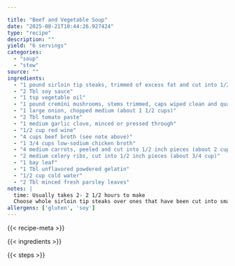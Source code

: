 ```yaml
---

title: "Beef and Vegetable Soup"
date: "2025-08-21T10:44:26.927424"
type: "recipe"
description: ""
yield: "6 servings"
categories:
  - "soup"
  - "stew"
source: ""
ingredients:
  - "1 pound sirloin tip steaks, trimmed of excess fat and cut into 1/2 inch pieces (see note above)"
  - "2 Tbl soy sauce"
  - "1 tsp vegetable oil"
  - "1 pound cremini mushrooms, stems trimmed, caps wiped clean and quartered"
  - "1 large onion, chopped medium (about 1 1/2 cups)"
  - "2 Tbl tomato paste"
  - "1 medium garlic clove, minced or pressed through"
  - "1/2 cup red wine"
  - "4 cups beef broth (see note above)"
  - "1 3/4 cups low-sodium chicken broth"
  - "4 medium carrots, peeled and cut into 1/2 inch pieces (about 2 cup)"
  - "2 medium celery ribs, cut into 1/2 inch pieces (about 3/4 cup)"
  - "1 bay leaf"
  - "1 Tbl unflavored powdered gelatin"
  - "1/2 cup cold water"
  - "2 Tbl minced fresh parsley leaves"
notes: |
  time: Usually takes 2- 2 1/2 hours to make
  Choose whole sirloin tip steaks over ones that have been cut into small pieces for stir-fries. If sirloin tip steaks are unavailable, substitute blade or flank steak, removing any hard gristle or excess fat. Button mushrooms can be used in place of the cremini mushrooms, with some trade-off in flavor. Our preferred brand of beef broth is Pacific. If you like, add 1 cup of frozen peas, frozen corn, or frozen cut green beans during the last 5 minutes of cooking. For a heartier soup, add 10 ounces of red-skinned potatoes, cut into 1/2 inch pieces (2 cups), during the last 15 minutes of cooking.
allergens: ['gluten', 'soy']
---
```


{{< recipe-meta >}}

{{< ingredients >}}

{{< steps >}}
